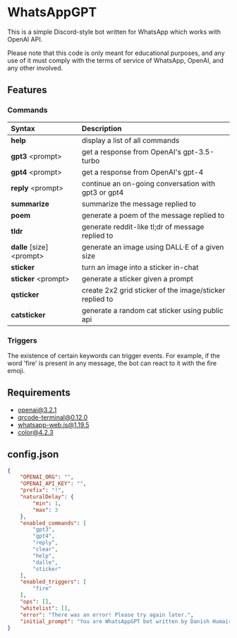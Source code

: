 # WhatsAppGPT

This is a simple Discord-style bot written for WhatsApp which works with OpenAI API.

Please note that this code is only meant for educational purposes, and any use of it must comply with the terms of service of WhatsApp, OpenAI, and any other involved.

## Features

### Commands
| Syntax                        | Description                                               |
| :---------------------------- | :-------------------------------------------------------- |
| **help**                      | display a list of all commands                            |
| **gpt3** \<prompt\>           | get a response from OpenAI's gpt-3.5-turbo                |
| **gpt4** \<prompt\>           | get a response from OpenAI's gpt-4                        |
| **reply** \<prompt\>          | continue an on-going conversation with gpt3 or gpt4       |
| **summarize**                 | summarize the message replied to                          |
| **poem**                      | generate a poem of the message replied to                 |
| **tldr**                      | generate reddit-like tl;dr of message replied to          |
| **dalle** \[size\] \<prompt\> | generate an image using DALL·E of a given size            |
| **sticker**                   | turn an image into a sticker in-chat                      |
| **sticker** \<prompt\>        | generate a sticker given a prompt                         |
| **qsticker**                  | create 2x2 grid sticker of the image/sticker replied to   |
| **catsticker**                | generate a random cat sticker using public api            |

### Triggers
The existence of certain keywords can trigger events. For example, if the word 'fire' is present in any message, the bot can react to it with the fire emoji.

## Requirements
- openai@3.2.1
- qrcode-terminal@0.12.0
- whatsapp-web.js@1.19.5
- color@4.2.3

## config.json
```json
{
    "OPENAI_ORG": "",
    "OPENAI_API_KEY": "",
    "prefix": "!",
    "naturalDelay": {
        "min": 1,
        "max": 3
    },
    "enabled_commands": [
        "gpt3",
        "gpt4",
        "reply",
        "clear",
        "help",
        "dalle",
        "sticker"
    ],
    "enabled_triggers": [
        "fire"
    ],
    "ops": [],
    "whitelist": [],
    "error": "There was an error! Please try again later.",
    "initial_prompt": "You are WhatsAppGPT bot written by Danish Humair."
}
```
